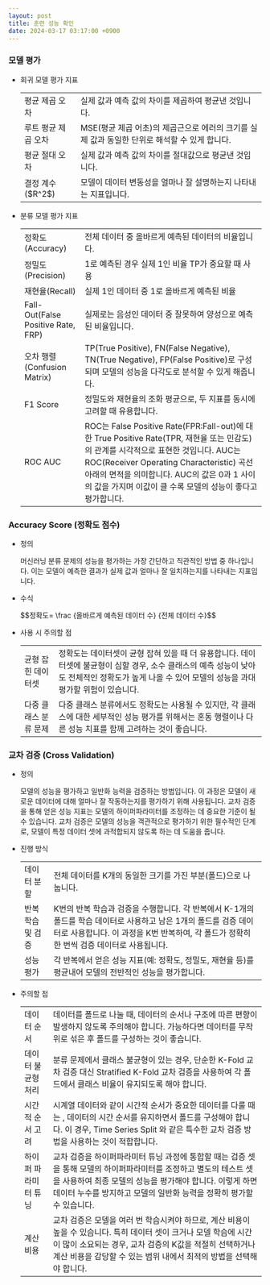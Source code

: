 ```yaml
---
layout: post
title: 훈련 성능 확인
date: 2024-03-17 03:17:00 +0900
---
```


### 모델 평가
- 회귀 모델 평가 지표
  <table>
  <tr>
  <td>평균 제곱 오차</td>
  <td>실제 값과 예측 값의 차이를 제곱하여 평균낸 것입니다.</td>
  </tr>
  <tr>
  <td>루트 평균 제곱 오차</td>
  <td>MSE(평균 제곱 어초)의 제곱근으로 에러의 크기를 실제 값과 동일한 단위로 해석할 수 있게 합니다.</td>
  </tr>
  <tr>
  <td>평균 절대 오차</td>
  <td>실제 값과 예측 값의 차이를 절대값으로 평균낸 것입니다.</td>
  </tr>
  <tr>
  <td>결정 계수($R^2$)</td>
  <td>모델이 데이터 변동성을 얼마나 잘 설명하는지 나타내는 지표입니다.</td>
  </tr>
  </table>

- 분류 모델 평가 지표
  <table>
  <tr>
  <td>정확도(Accuracy)</td>
  <td>전체 데이터 중 올바르게 예측된 데이터의 비율입니다.</td>
  </tr>
  <tr>
  <td>정밀도(Precision)</td>
  <td>1로 예측된 경우 실제 1인 비율 TP가 중요할 때 사용</td>
  </tr>
  <tr>
  <td>재현율(Recall)</td>
  <td>실제 1인 데이터 중 1로 올바르게 예측된 비율</td>
  </tr>
  <tr>
  <td>Fall-Out(False Positive Rate, FRP)</td>
  <td>실제로는 음성인 데이터 중 잘못하여 양성으로 예측된 비율입니다.</td>
  </tr>
  <tr>
  <td>오차 행렬(Confusion Matrix)</td>
  <td>TP(True Positive), FN(False Negative), TN(True Negative), FP(False Positive)로 구성되며 모델의 성능을 다각도로 분석할 수 있게 해줍니다.</td>
  </tr>
  <tr>
  <td>F1 Score</td>
  <td>정밀도와 재현율의 조화 평균으로, 두 지표를 동시에 고려할 때 유용합니다.</td>
  </tr>
  <tr>
  <td>ROC AUC</td>
  <td>ROC는 False Positive Rate(FPR:Fall-out)에 대한 True Positive Rate(TPR, 재현율 또는 민감도)의 관계를 시각적으로 표현한 것입니다. AUC는 ROC(Receiver Operating Characteristic) 곡선 아래의 면적을 의미합니다. AUC의 값은 0과 1 사이의 값을 가지며 이값이 클 수록 모델의 성능이 좋다고 평가합니다.</td>
  </tr>
  </table>

### Accuracy Score (정확도 점수)
- 정의
  <p class="sub">머신러닝 분류 문제의 성능을 평가하는 가장 간단하고 직관적인 방법 중 하나입니다. 이는 모델이 예측한 결과가 실제 값과 얼마나 잘 일치하는지를 나타내는 지표입니다.</p>
- 수식
  <p class="sub">$$정확도= \frac {올바르게 예측된 데이터 수} {전체 데이터 수}$$</p>
- 사용 시 주의할 점
  <table>
  <tr>
  <td>균형 잡힌 데이터셋</td>
  <td>정확도는 데이터셋이 균형 잡혀 있을 때 더 유용합니다. 데이터셋에 불균형이 심할 경우, 소수 클래스의 예측 성능이 낮아도 전체적인 정확도가 높게 나올 수 있어 모델의 성능을 과대평가할 위험이 있습니다.</td>
  </tr>
  <tr>
  <td>다중 클래스 분류 문제</td>
  <td>다중 클래스 분류에서도 정확도는 사용될 수 있지만, 각 클래스에 대한 세부적인 성능 평가를 위해서는 혼동 행렬이나 다른 성능 치표를 함께 고려하는 것이 좋습니다.</td>
  </tr>
  </table>

### 교차 검증 (Cross Validation)
- 정의
  <p class="sub">모델의 성능을 평가하고 일반화 능력을 검증하는 방법입니다. 이 과정은 모델이 새로운 데이터에 대해 얼마나 잘 작동하는지를 평가하기 위해 사용됩니다. 교차 검증을 통해 얻은 성능 지표는 모델의 하이퍼파라미터를 조정하는 데 중요한 기준이 될 수 있습니다. 교차 검증은 모델의 성능을 객관적으로 평가하기 위한 필수적인 단계로, 모델이 특정 데이터 셋에 과적합되지 않도록 하는 데 도움을 줍니다.</p>
- 진행 방식
  <table>
  <tr>
  <td>데이터 분할</td>
  <td>전체 데이터를 K개의 동일한 크기를 가진 부분(폴드)으로 나눕니다.</td>
  </tr>
  <tr>
  <td>반복 학습 및 검증</td>
  <td>K번의 반복 학습과 검증을 수행합니다. 각 반복에서 K-1개의 폴드를 학습 데이터로 사용하고 남은 1개의 폴드를 검증 데이터로 사용합니다. 이 과정을 K번 반복하여, 각 폴드가 정확히 한 번씩 검증 데이터로 사용됩니다.</td>
  </tr>
  <tr>
  <td>성능 평가</td>
  <td>각 반복에서 얻은 성능 지표(예: 정확도, 정밀도, 재현율 등)를 평균내어 모델의 전반적인 성능을 평가합니다.</td>
  </tr>
  </table>
- 주의할 점
  <table>
  <tr>
  <td>데이터 순서</td>
  <td>데이터를 폴드로 나눌 때, 데이터의 순서나 구조에 따른 편향이 발생하지 않도록 주의해야 합니다. 가능하다면 데이터를 무작위로 섞은 후 폴드를 구성하는 것이 좋습니다.</td>
  </tr>
  <tr>
  <td>데이터 불균형 처리</td>
  <td>분류 문제에서 클래스 불균형이 있는 경우, 단순한 K-Fold 교차 검증 대신 Stratified K-Fold 교차 검증을 사용하여 각 폴드에서 클래스 비율이 유지되도록 해야 합니다.</td>
  </tr>
  <tr>
  <td>시간적 순서 고려</td>
  <td>시계열 데이터와 같이 시간적 순서가 중요한 데이터를 다룰 때는 , 데이터의 시간 순서를 유지하면서 폴드를 구성해야 합니다. 이 경우, Time Series Split 와 같은 특수한 교차 검증 방법을 사용하는 것이 적합합니다.</td>
  </tr>
  <tr>
  <td>하이퍼 파라미터 튜닝</td>
  <td>교차 검증을 하이퍼파라미터 튜닝 과정에 통합할 때는 검증 셋을 통해 모델의 하이퍼파라미터를 조정하고 별도의 테스트 셋을 사용하여 최종 모델의 성능을 평가해야 합니다. 이렇게 하면 데이터 누수를 방지하고 모델의 일반화 능력을 정확히 평가할 수 있습니다.</td>
  </tr>
  <tr>
  <td>계산 비용</td>
  <td>교차 검증은 모델을 여러 번 학습시켜야 하므로, 계산 비용이 높을 수 있습니다. 특히 데이터 셋이 크거나 모델 학습에 시간이 많이 소요되는 경우, 교차 검증의 K값을 적절히 선택하거나 계산 비용을 감당할 수 있는 범위 내에서 최적의 방법을 선택해야 합니다.</td>
  </tr>
  </table>